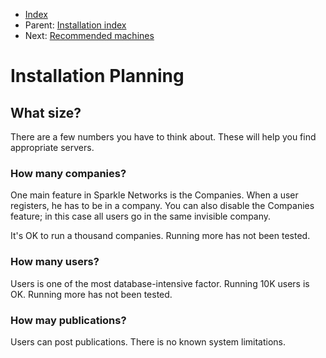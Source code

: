 
* [Index](0000-Index.md)
* Parent: [Installation index](2000-Installation-index.md)
* Next: [Recommended machines](2101-Recommended-machines.md)

Installation Planning
=========================

What size?
----------------

There are a few numbers you have to think about. These will help you find appropriate servers.

### How many companies?

One main feature in Sparkle Networks is the Companies. When a user registers, he has to be in a company. You can also disable the Companies feature; in this case all users go in the same invisible company.

It's OK to run a thousand companies. Running more has not been tested.


### How many users?

Users is one of the most database-intensive factor. Running 10K users is OK. Running more has not been tested.

### How may publications?

Users can post publications. There is no known system limitations.





